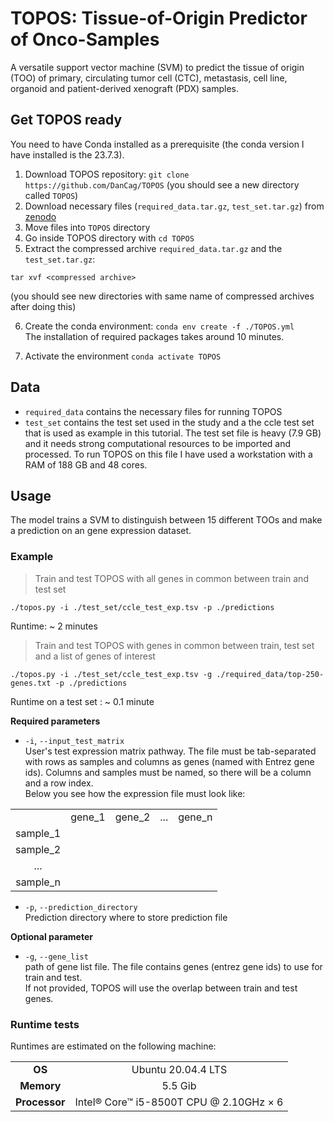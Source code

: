 TOPOS: Tissue-of-Origin Predictor of Onco-Samples
=================================================

A versatile support vector machine (SVM) to predict the tissue of origin (TOO) of primary, circulating tumor cell (CTC), metastasis, cell line, organoid and patient-derived xenograft (PDX) samples.

Get TOPOS ready
---------------

You need to have Conda installed as a prerequisite (the conda version I have installed is the 23.7.3).

1. Download TOPOS repository: `git clone https://github.com/DanCag/TOPOS` (you should see a new directory called `TOPOS`)
2. Download necessary files (`required_data.tar.gz`, `test_set.tar.gz`) from [zenodo](https://zenodo.org/record/7607666#.Y9_hKhzMJhE)
3. Move files into `TOPOS` directory
4. Go inside TOPOS directory with `cd TOPOS`
5. Extract the compressed archive `required_data.tar.gz` and the `test_set.tar.gz`:

```
tar xvf <compressed archive>
```
(you should see new directories with same name of compressed archives after doing this)

6. Create the conda environment: `conda env create -f ./TOPOS.yml`  
The installation of required packages takes around 10 minutes.

7. Activate the environment `conda activate TOPOS`

Data
----
* `required_data` contains the necessary files for running TOPOS 
* `test_set` contains the test set used in the study 
and a the ccle test set that is used as example in this tutorial. The test set file is heavy (7.9 GB) 
and it needs strong computational resources to be imported and processed. To run TOPOS on this file I have used a workstation with a RAM of 188 GB and 48 cores.  

Usage
-----

The model trains a SVM to distinguish between 15 different TOOs and make a prediction on an gene expression dataset.

### Example
> Train and test TOPOS with all genes in common between train and test set
```
./topos.py -i ./test_set/ccle_test_exp.tsv -p ./predictions
```

Runtime: ~ 2 minutes
<br>

> Train and test TOPOS with genes in common between train, test set and a list of genes of interest
```
./topos.py -i ./test_set/ccle_test_exp.tsv -g ./required_data/top-250-genes.txt -p ./predictions
```
Runtime on a test set : ~ 0.1 minute
<br>

**Required parameters**

- `-i`, `--input_test_matrix`<br>
User's test expression matrix pathway. The file must be tab-separated with rows as samples and columns as genes (named with Entrez gene ids). Columns and samples must be named, so there will be a column and a row index.<br> Below you see how the expression file must look like:


| | | | |  |
| :----:   | :----: | :----: | :----: | :----: |
|          | gene_1 | gene_2 | ...    | gene_n | 
| sample_1 |
| sample_2 |
| ...     | 
| sample_n |



- `-p`, `--prediction_directory`<br>
Prediction directory where to store prediction file


**Optional parameter**

- `-g`, `--gene_list`<br>
path of gene list file. The file contains genes (entrez gene ids) to use for train and test.<br>
If not provided, TOPOS will use the overlap between train and test genes.



### Runtime tests

Runtimes are estimated on the following machine:

| | |
| :----: | :----: |
| **OS**     | Ubuntu 20.04.4 LTS |
| **Memory** | 5.5 Gib     |
| **Processor** | Intel® Core™ i5-8500T CPU @ 2.10GHz × 6 |
